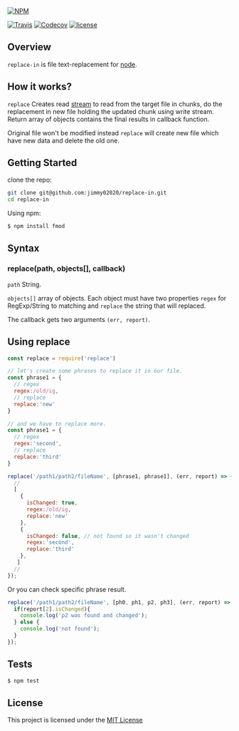 [![NPM](https://nodei.co/npm/fmod.png?downloads=true&downloadRank=true&stars=true)](https://nodei.co/npm/replace-in/)

[![Travis](https://img.shields.io/travis/rust-lang/rust.svg)](https://travis-ci.org/Jimmy02020/replace-in)
[![Codecov](https://img.shields.io/codecov/c/github/codecov/example-python.svg)](https://codecov.io/gh/Jimmy02020/replace-in)
[![license](https://img.shields.io/github/license/mashape/apistatus.svg)](https://github.com/Jimmy02020/replace-in/blob/master/LICENSE)

Overview
--------
``replace-in`` is file text-replacement for [node](https://nodejs.org/en/).

How it works?
--------

``replace`` Creates read [stream](https://nodejs.org/api/stream.html) to read from the target file in chunks, do the replacement in new file holding the updated chunk using write stream.
Return array of objects contains the final results in callback function.

Original file won't be modified instead ``replace`` will create new file which have new data and delete the old one.

Getting Started
---------------

clone the repo:
```sh
git clone git@github.com:jimmy02020/replace-in.git
cd replace-in
```

Using npm:
```sh
$ npm install fmod
```

Syntax
-------

### replace(path, objects[], callback)

``path`` String.

``objects[]`` array of objects. Each object must have two properties ``regex`` for RegExp/String to matching and ``replace`` the string that will replaced.

The callback gets two arguments ``(err, report)``.

Using replace
----------

```javascript
const replace = require('replace')

// let's create some phrases to replace it in our file.
const phrase1 = {
  // regex
  regex:/old/ig,
  // replace
  replace:'new'
}

// and we have to replace more.
const phrase1 = {
  // regex
  regex:'second',
  // replace
  replace:'third'
}

replace('/path1/path2/fileName', [phrase1, phrase1], (err, report) => {
  //
  [
    {
      isChanged: true,
      regex:/old/ig,
      replace:'new'
    },
    {
      isChanged: false, // not found so it wasn't changed
      regex:'second',
      replace:'third'
    },
   ]
  //
});
```
Or you can check specific phrase result.

```javascript
replace('/path1/path2/fileName', [ph0, ph1, p2, ph3], (err, report) => {
  if(report[2].isChanged){
    console.log('p2 was found and changed');
  } else {
    console.log('not found');
  }
});
```


Tests
-----

```sh
$ npm test
```

License
-------

This project is licensed under the [MIT License](https://github.com/Jimmy02020/replace-in/blob/master/LICENSE)
